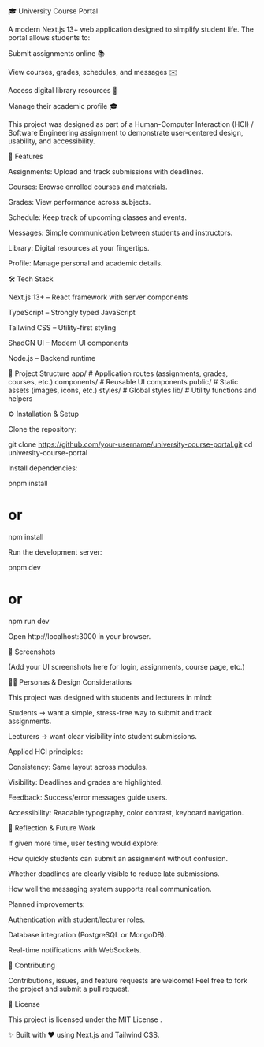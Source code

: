 
🎓 University Course Portal

A modern Next.js 13+ web application designed to simplify student life. The portal allows students to:

Submit assignments online 📚

View courses, grades, schedules, and messages ✉️

Access digital library resources 📖

Manage their academic profile 🎓

This project was designed as part of a Human-Computer Interaction (HCI) / Software Engineering assignment to demonstrate user-centered design, usability, and accessibility.

🚀 Features

Assignments: Upload and track submissions with deadlines.

Courses: Browse enrolled courses and materials.

Grades: View performance across subjects.

Schedule: Keep track of upcoming classes and events.

Messages: Simple communication between students and instructors.

Library: Digital resources at your fingertips.

Profile: Manage personal and academic details.

🛠️ Tech Stack

Next.js 13+
 – React framework with server components

TypeScript
 – Strongly typed JavaScript

Tailwind CSS
 – Utility-first styling

ShadCN UI
 – Modern UI components

Node.js
 – Backend runtime

📂 Project Structure
app/               # Application routes (assignments, grades, courses, etc.)
components/        # Reusable UI components
public/            # Static assets (images, icons, etc.)
styles/            # Global styles
lib/               # Utility functions and helpers

⚙️ Installation & Setup

Clone the repository:

git clone https://github.com/your-username/university-course-portal.git
cd university-course-portal


Install dependencies:

pnpm install
# or
npm install


Run the development server:

pnpm dev
# or
npm run dev


Open http://localhost:3000
 in your browser.

🎨 Screenshots

(Add your UI screenshots here for login, assignments, course page, etc.)

👩‍🎓 Personas & Design Considerations

This project was designed with students and lecturers in mind:

Students → want a simple, stress-free way to submit and track assignments.

Lecturers → want clear visibility into student submissions.

Applied HCI principles:

Consistency: Same layout across modules.

Visibility: Deadlines and grades are highlighted.

Feedback: Success/error messages guide users.

Accessibility: Readable typography, color contrast, keyboard navigation.

🧪 Reflection & Future Work

If given more time, user testing would explore:

How quickly students can submit an assignment without confusion.

Whether deadlines are clearly visible to reduce late submissions.

How well the messaging system supports real communication.

Planned improvements:

Authentication with student/lecturer roles.

Database integration (PostgreSQL or MongoDB).

Real-time notifications with WebSockets.

🤝 Contributing

Contributions, issues, and feature requests are welcome!
Feel free to fork the project and submit a pull request.

📜 License

This project is licensed under the MIT License
.

✨ Built with ❤️ using Next.js and Tailwind CSS.
